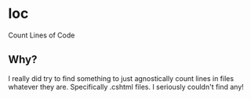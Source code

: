 loc
=======

Count Lines of Code


Why?
----

I really did try to find something to just agnostically count lines in files whatever they are. Specifically .cshtml files. I seriously couldn't find any!
